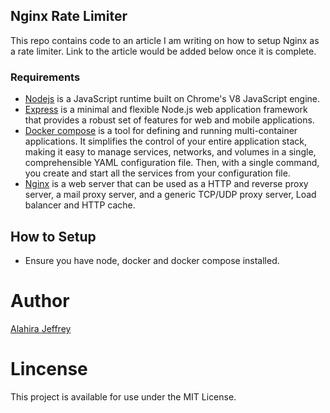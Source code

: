 ## Nginx Rate Limiter

This repo contains code to an article I am writing on how to setup Nginx as a rate limiter. Link to the article would be added below once it is complete.

### Requirements

- [Nodejs](https://nodejs.org/en/) is a JavaScript runtime built on Chrome's V8 JavaScript engine.
- [Express](https://expressjs.com/) is a minimal and flexible Node.js web application framework that provides a robust set of features for web and mobile applications.
- [Docker compose](https://docs.docker.com/compose/) is a tool for defining and running multi-container applications. It simplifies the control of your entire application stack, making it easy to manage services, networks, and volumes in a single, comprehensible YAML configuration file. Then, with a single command, you create and start all the services from your configuration file.
- [Nginx](https://nginx.org/en/) is a web server that can be used as a HTTP and reverse proxy server, a mail proxy server, and a generic TCP/UDP proxy server, Load balancer and HTTP cache.

## How to Setup

- Ensure you have node, docker and docker compose installed.

# Author

[Alahira Jeffrey](<(https://github.com/alahirajeffrey)>)

# Lincense

This project is available for use under the MIT License.
